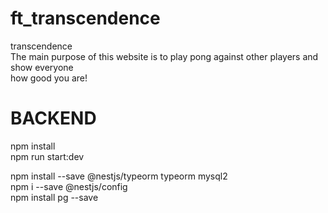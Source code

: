 # ft_transcendence
transcendence<br/>
The main purpose of this website is to play pong against other players and show everyone<br/>
how good you are!<br/>

# BACKEND
npm install   
npm run start:dev   

npm install --save @nestjs/typeorm typeorm mysql2<br/>
npm i --save @nestjs/config<br/>
npm install pg --save
